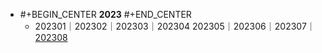 - #+BEGIN_CENTER
  **2023**
  #+END_CENTER
	- 202301｜202302｜202303｜202304
	  202305｜202306｜202307｜[202308](((656aad0e-b5bb-441b-a2b0-ede71ebc32e9)))
